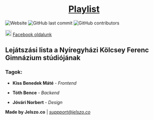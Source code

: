 <h1 align="center"><a href="https://playlist.jelszo.co">Playlist</h1></a>

![Website](https://img.shields.io/website/https/playlist.jelszo.co?down_color=red&down_message=offline&label=Website&up_color=green&up_message=online)
![GitHub last commit](https://img.shields.io/github/last-commit/tasztalos69/playlist?logo=git&logoColor=white)
![GitHub contributors](https://img.shields.io/github/contributors/tasztalos69/playlist?label=Contributors&logo=github&style=social)

<img height="20" width="20" src="https://cdn.jsdelivr.net/npm/simple-icons@latest/icons/facebook.svg" /> [Facebook oldalunk](https://www.facebook.com/jelszoco/)

## Lejátszási lista a Nyíregyházi Kölcsey Ferenc Gimnázium stúdiójának

### Tagok:

- **Kiss Benedek Máté** - _Frontend_

- **Tóth Bence** - _Backend_

- **Jóvári Norbert** - _Design_


**Made by Jelszo.co** | *suppport@jelszo.co*

